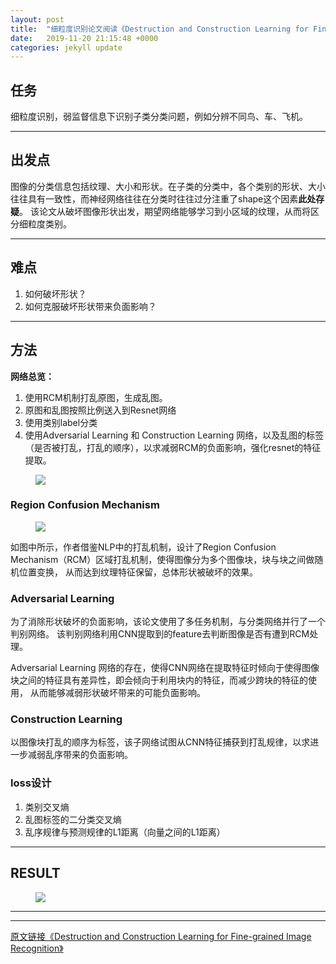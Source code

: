 ```yaml
---
layout: post
title:  "细粒度识别论文阅读《Destruction and Construction Learning for Fine-grained Image Recognition》"
date:   2019-11-20 21:15:48 +0000
categories: jekyll update
---
```



## **任务**


细粒度识别，弱监督信息下识别子类分类问题，例如分辨不同鸟、车、飞机。  

---

## **出发点**

图像的分类信息包括纹理、大小和形状。在子类的分类中，各个类别的形状、大小往往具有一致性，而神经网络往往在分类时往往过分注重了shape这个因素**此处存疑**。
该论文从破坏图像形状出发，期望网络能够学习到小区域的纹理，从而将区分细粒度类别。

---

## **难点**

1. 如何破坏形状？
2. 如何克服破坏形状带来负面影响？  
<!-- 3. 如何？ -->

---
## **方法**

**网络总览：**
1. 使用RCM机制打乱原图，生成乱图。
2. 原图和乱图按照比例送入到Resnet网络
3. 使用类别label分类
4. 使用Adversarial Learning 和 Construction Learning 网络，以及乱图的标签（是否被打乱，打乱的顺序），以求减弱RCM的负面影响，强化resnet的特征提取。


<figure>
<a><img src="{{site.url}}/assert/dcl.png"></a>
</figure>

<!-- As an analogy [15] to natural language processing, shuffling
words in a sentence would force the neural network to focus
on discriminative words and neglect irrelevant ones. Similarly, if local regions in an image are “shuffled”, the neural
network would be forced to learn from discriminative region details for classification. -->

### **Region Confusion Mechanism**

<!-- ![navigate](assert/navigate.png) -->

<figure>
<a><img src="{{site.url}}/assert/rcm.png"></a>
</figure>

如图中所示，作者借鉴NLP中的打乱机制，设计了Region Confusion Mechanism（RCM）区域打乱机制，使得图像分为多个图像块，块与块之间做随机位置变换，
从而达到纹理特征保留，总体形状被破坏的效果。


### **Adversarial Learning**

为了消除形状破坏的负面影响，该论文使用了多任务机制，与分类网络并行了一个判别网络。
该判别网络利用CNN提取到的feature去判断图像是否有遭到RCM处理。

Adversarial Learning 网络的存在，使得CNN网络在提取特征时倾向于使得图像块之间的特征具有差异性，即会倾向于利用块内的特征，而减少跨块的特征的使用，
从而能够减弱形状破坏带来的可能负面影响。

### **Construction Learning**

以图像块打乱的顺序为标签，该子网络试图从CNN特征捕获到打乱规律，以求进一步减弱乱序带来的负面影响。



### **loss设计**

1. 类别交叉熵
2. 乱图标签的二分类交叉熵
3. 乱序规律与预测规律的L1距离（向量之间的L1距离）

---
## **RESULT**

<!-- ![result](assert/result.png) -->

<figure>
<a><img src="{{site.url}}/assert/dclresult.png"></a>
</figure>

---
---

[原文链接《Destruction and Construction Learning for Fine-grained Image Recognition》](http://openaccess.thecvf.com/content_CVPR_2019/papers/Chen_Destruction_and_Construction_Learning_for_Fine-Grained_Image_Recognition_CVPR_2019_paper.pdf)
